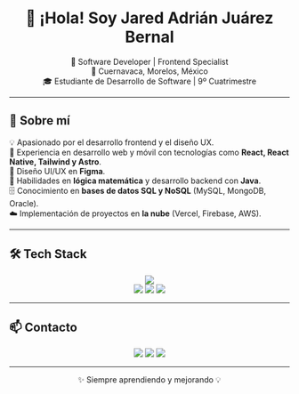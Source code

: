 <h1 align="center">👋 ¡Hola! Soy Jared Adrián Juárez Bernal </h1>

<p align="center">
  🚀 Software Developer | Frontend Specialist <br>
  📍 Cuernavaca, Morelos, México <br>
  🎓 Estudiante de Desarrollo de Software | 9º Cuatrimestre  
</p>

---

## 🚀 Sobre mí  
💡 Apasionado por el desarrollo frontend y el diseño UX.  
📱 Experiencia en desarrollo web y móvil con tecnologías como **React, React Native, Tailwind y Astro**.  
🎨 Diseño UI/UX en **Figma**.  
🧠 Habilidades en **lógica matemática** y desarrollo backend con **Java**.  
🗄️ Conocimiento en **bases de datos SQL y NoSQL** (MySQL, MongoDB, Oracle).  
☁️ Implementación de proyectos en **la nube** (Vercel, Firebase, AWS).

---

## 🛠️ Tech Stack  
<p align="center">
  <img src="https://skillicons.dev/icons?i=html,css,js,ts,react,astro,tailwind,java,spring,aws,firebase,figma" /><br>
  <img src="https://img.shields.io/badge/MySQL-005C84?style=for-the-badge&logo=mysql&logoColor=white" />
  <img src="https://img.shields.io/badge/MongoDB-47A248?style=for-the-badge&logo=mongodb&logoColor=white" />
  <img src="https://img.shields.io/badge/Oracle-F80000?style=for-the-badge&logo=oracle&logoColor=white" />
</p>

---

## 📫 Contacto  
<p align="center">
  <a href="mailto:jareda.juarezb@gmail.com"><img src="https://img.shields.io/badge/Email-D14836?style=for-the-badge&logo=gmail&logoColor=white"/></a>
  <a href="https://www.linkedin.com/in/jared-adrián-juárez-bernal"><img src="https://img.shields.io/badge/LinkedIn-0077B5?style=for-the-badge&logo=linkedin&logoColor=white"/></a>
  <a href="https://tuportafolio.com"><img src="https://img.shields.io/badge/Portafolio-000000?style=for-the-badge&logo=vercel&logoColor=white"/></a>
</p>

---

<p align="center">
  ✨ Siempre aprendiendo y mejorando 💡  
</p>
